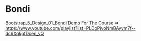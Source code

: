 # Bondi
Bootstrap_5_Design_01_Bondi
[Demo](https://mariamelagamii.github.io/Bondi/)
For The Course => https://www.youtube.com/playlist?list=PLDoPjvoNmBAyvm7f--dc6XqkpfDcen_vQ
